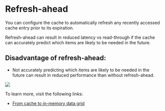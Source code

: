 # Refresh-ahead

You can configure the cache to automatically refresh any recently accessed cache entry prior to its expiration.

Refresh-ahead can result in reduced latency vs read-through if the cache can accurately predict which items are likely to be needed in the future.

## Disadvantage of refresh-ahead:
- Not accurately predicting which items are likely to be needed in the future can result in reduced performance than without refresh-ahead.

![](https://i.imgur.com/sBXb7lb.png)

To learn more, visit the following links:

- [From cache to in-memory data grid](http://www.slideshare.net/tmatyashovsky/from-cache-to-in-memory-data-grid-introduction-to-hazelcast)